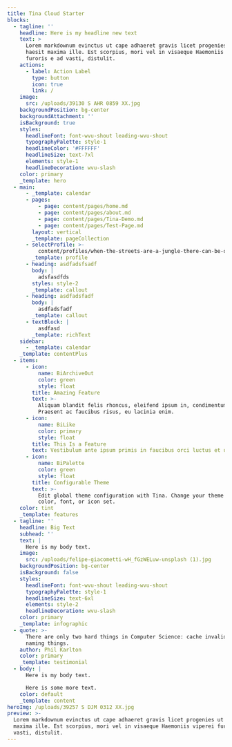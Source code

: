 ```yaml
---
title: Tina Cloud Starter
blocks:
  - tagline: ''
    headline: Here is my headline new text
    text: >
      Lorem markdownum evinctus ut cape adhaeret gravis licet progenies ut
      haesit maxima ille. Est scorpius, mori vel in visaeque Haemoniis viperei
      furoris e ad vasti, distulit.
    actions:
      - label: Action Label
        type: button
        icon: true
        link: /
    image:
      src: /uploads/39130 S AHR 0859 XX.jpg
    backgroundPosition: bg-center
    backgroundAttachment: ''
    isBackground: true
    styles:
      headlineFont: font-wvu-shout leading-wvu-shout
      typographyPalette: style-1
      headlineColor: '#FFFFFF'
      headlineSize: text-7xl
      elements: style-1
      headlineDecoration: wvu-slash
    color: primary
    _template: hero
  - main:
      - _template: calendar
      - pages:
          - page: content/pages/home.md
          - page: content/pages/about.md
          - page: content/pages/Tina-Demo.md
          - page: content/pages/Test-Page.md
        layout: vertical
        _template: pageCollection
      - selectProfile: >-
          content/profiles/when-the-streets-are-a-jungle-there-can-be-only-one-king.md
        _template: profile
      - heading: asdfadsfsadf
        body: |
          adsfasdfds
        styles: style-2
        _template: callout
      - heading: asdfadsfadf
        body: |
          asdfadsfadf
        _template: callout
      - textBlock: |
          asdfasd
        _template: richText
    sidebar:
      - _template: calendar
    _template: contentPlus
  - items:
      - icon:
          name: BiArchiveOut
          color: green
          style: float
        title: Amazing Feature
        text: >-
          Aliquam blandit felis rhoncus, eleifend ipsum in, condimentum nibh.
          Praesent ac faucibus risus, eu lacinia enim.
      - icon:
          name: BiLike
          color: primary
          style: float
        title: This Is a Feature
        text: Vestibulum ante ipsum primis in faucibus orci luctus et ultrices.
      - icon:
          name: BiPalette
          color: green
          style: float
        title: Configurable Theme
        text: >-
          Edit global theme configuration with Tina. Change your theme's primary
          color, font, or icon set.
    color: tint
    _template: features
  - tagline: ''
    headline: Big Text
    subhead: ''
    text: |
      Here is my body text.
    image:
      src: /uploads/felipe-giacometti-wH_fGzWELuw-unsplash (1).jpg
    backgroundPosition: bg-center
    isBackground: false
    styles:
      headlineFont: font-wvu-shout leading-wvu-shout
      typographyPalette: style-1
      headlineSize: text-6xl
      elements: style-2
      headlineDecoration: wvu-slash
    color: primary
    _template: infographic
  - quote: >-
      There are only two hard things in Computer Science: cache invalidation and
      naming things.
    author: Phil Karlton
    color: primary
    _template: testimonial
  - body: |
      Here is my body text.

      Here is some more text.
    color: default
    _template: content
heroImg: /uploads/39257 S DJM 0312 XX.jpg
preview: >-
  Lorem markdownum evinctus ut cape adhaeret gravis licet progenies ut haesit
  maxima ille. Est scorpius, mori vel in visaeque Haemoniis viperei furoris e ad
  vasti, distulit.
---
```










































































































































































































